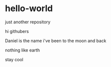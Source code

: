 # hello-world
just another repository

hi githubers

Daniel is the name
i've been to the moon and back

nothing like earth

stay cool
